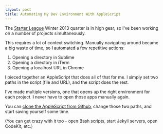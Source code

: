 ```yaml
---
layout: post
title: Automating My Dev Environment With AppleScript
---
```

The [Starter League](http://starterleague.com) Winter 2013 quarter is in high gear, so I've been working on a number of projects simultaneously.

This requires a lot of context switching. Manually navigating around became a big waste of time, so I automated a few repetitive actions:

1. Opening a directory in Sublime
1. Opening a directory in iTerm
1. Opening a localhost URL in Chrome

I pieced together an AppleScript that does all of that for me. I simply set two paths in the script (file and URL), and the script does the rest. 

I've made multiple versions, one that opens up the right environment for each project. I never have to open those apps manually again.

You can [clone the AppleScript from Github](https://github.com/lateplate/dev-environment-automation-scripts/blob/master/open-dev-env.applescript), change those two paths, and start saving yourself some time.

(You can get crazy with it too - open Bash scripts, start Jekyll servers, open CodeKit, etc.)